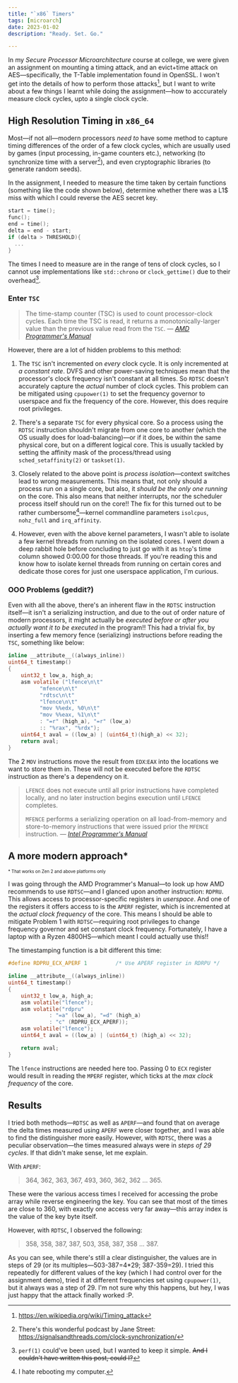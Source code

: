 ```yaml
---
title: "`x86` Timers"
tags: [microarch]
date: 2023-01-02
description: "Ready. Set. Go."

---
```


In my _Secure Processor Microarchitecture_ course at college, we were given an assignment on mounting a timing attack, and an evict+time attack on AES—specifically, the T-Table implementation found in OpenSSL. I won't get into the details of how to perform those attacks[^2], but I want to write about a few things I learnt while doing the assignment—how to acccurately measure clock cycles, upto a single clock cycle.

## High Resolution Timing in `x86_64`
Most—if not all—modern processors _need to_ have some method to capture timing differences of the order of a few clock cycles, which are usually used by games (input processing, in-game counters etc.), networking (to synchronize time with a server[^3]), and even cryptographic libraries (to generate random seeds).

In the assignment, I needed to measure the time taken by certain functions (something like the code shown below), determine whether there was a L1$ miss with which I could reverse the AES secret key. 

```c
start = time();
func();
end = time();
delta = end - start;
if (delta > THRESHOLD){
  ...
}

```
The times I need to measure are in the range of tens of clock cycles, so I cannot use implementations like `std::chrono` or `clock_gettime()` due to their overhead[^4].

### Enter `TSC`

> The time-stamp counter (TSC) is used to count processor-clock cycles. Each time the TSC is read, it returns a monotonically-larger value than the previous value read from the `TSC`. 
> — <cite>[AMD Programmer's Manual](https://www.amd.com/system/files/TechDocs/40332_4.05.pdf#G9.1031959)</cite>

However, there are a lot of hidden problems to this method:

1. The `TSC` isn't incremented on _every_ clock cycle. It is only incremented at _a constant rate_. DVFS and other power-saving techniques mean that the processor's clock frequency isn't constant at all times. So `RDTSC` doesn't accurately capture the _actual_ number of clock cycles. This problem can be mitigated using `cpupower(1)` to set the frequency governor to userspace and fix the frequency of the core. However, this does require root privileges.

2. There's a separate `TSC` for every physical core. So a process using the `RDTSC` instruction shouldn't migrate from one core to another (which the OS usually does for load-balancing)—or if it does, be within the same physical core, but on a different logical core. This is usually tackled by setting the affinity mask of the process/thread using `sched_setaffinity(2)` or `taskset(1)`.

3. Closely related to the above point is _process isolation_—context switches lead to wrong measurements. This means that, not only should a process run on a single core, but also, it _should be the only one running_ on the core. This also means that neither interrupts, nor the scheduler process itself should run on the core!! The fix for this turned out to be rather cumbersome[^5]—kernel commandline parameters `isolcpus`, `nohz_full` and `irq_affinity`.

4. However, even with the above kernel parameters, I wasn't able to isolate a few kernel threads from running on the isolated cores. I went down a deep rabbit hole before concluding to just go with it as `htop`'s time column showed 0:00.00 for those threads. If you're reading this and know how to isolate kernel threads from running on certain cores and dedicate those cores for just one userspace application, I'm curious.

### OOO Problems (geddit?)
Even with all the above, there's an inherent flaw in the `RDTSC` instruction itself—it isn't a serializing instruction, and due to the out of order nature of modern processors, it might actually be _executed before or after you actually want it to be executed_ in the program!! This had a trivial fix, by inserting a few memory fence (serializing) instructions before reading the `TSC`, something like below:

```c
inline __attribute__((always_inline))
uint64_t timestamp()
{
	uint32_t low_a, high_a;
	asm volatile ("lfence\n\t"
		  "mfence\n\t"
		  "rdtsc\n\t"
          "lfence\n\t"
		  "mov %%edx, %0\n\t"
		  "mov %%eax, %1\n\t"
		  : "=r" (high_a), "=r" (low_a)
		  :: "%rax", "%rdx");
	uint64_t aval = ((low_a) | (uint64_t)(high_a) << 32);
	return aval;
}
```

The 2 `MOV` instructions move the result from `EDX`:`EAX` into the locations we want to store them in. These will not be executed before the `RDTSC` instruction as there's a dependency on it.

> `LFENCE` does not execute until all prior instructions have completed locally, and no later instruction begins execution until `LFENCE` completes.
> 
> `MFENCE` performs a serializing operation on all load-from-memory and store-to-memory instructions that were issued prior the `MFENCE` instruction.
> — <cite>[Intel Programmer's Manual](https://cdrdv2.intel.com/v1/dl/getContent/671200)</cite>

## A more modern approach*
<sub><sup>* That works on Zen 2 and above platforms only</sub></sup>

I was going through the AMD Programmer's Manual—to look up how AMD recommends to use `RDTSC`—and I glanced upon another instruction: `RDPRU`. This allows access to processor-specific registers in _userspace_. And one of the registers it offers access to is the `APERF` register, which is incremented at the _actual clock frequency_ of the core. This means I should be able to mitigate Problem 1 with `RDTSC`—requiring root privileges to change frequency governor and set constant clock frequency. Fortunately, I have a laptop with a Ryzen 4800HS—which meant I could actually use this!!

The timestamping function is a bit different this time:

```c
#define RDPRU_ECX_APERF	1 		  /* Use APERF register in RDRPU */

inline __attribute__((always_inline))
uint64_t timestamp()
{
	uint32_t low_a, high_a;
	asm volatile("lfence");
	asm volatile("rdpru"
		     : "=a" (low_a), "=d" (high_a)
		     : "c" (RDPRU_ECX_APERF));
	asm volatile("lfence");
	uint64_t aval = ((low_a) | (uint64_t) (high_a) << 32);

	return aval;
}

```
The `lfence` instructions are needed here too. Passing 0 to `ECX` register would result in reading the `MPERF` register, which ticks at the _max clock frequency_ of the core.

## Results

I tried both methods—`RDTSC` as well as `APERF`—and found that on average the delta times measured using `APERF` were closer together, and I was able to find the distinguisher more easily. However, with `RDTSC`, there was a peculiar observation—the times measured always were in _steps of 29 cycles_. If that didn't make sense, let me explain.

With `APERF`:
> 364, 362, 363, 367, 493, 360, 362, 362 ... 365.

These were the various access times I received for accessing the probe array while reverse engineering the key. You can see that most of the times are close to 360, with exactly one access very far away—this array index is the value of the key byte itself.

However, with `RDTSC`, I observed the following:
> 358, 358, 387, 387, 503, 358, 387, 358 ... 387.

As you can see, while there's still a clear distinguisher, the values are in steps of 29 (or its multiples—503-387=4\*29; 387-359=29). I tried this repeatedly for different values of the key (which I had control over for the assignment demo), tried it at different frequencies set using `cpupower(1)`, but it always was a step of 29. I'm not sure why this happens, but hey, I was just happy that the attack finally worked :P.

[^2]: https://en.wikipedia.org/wiki/Timing_attack
[^3]: There's this wonderful podcast by Jane Street: https://signalsandthreads.com/clock-synchronization/
[^4]: `perf(1)` could've been used, but I wanted to keep it simple. ~~And I couldn't have written this post, could I?~~
[^5]: I hate rebooting my computer.
